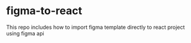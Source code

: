 # figma-to-react
This repo includes how to import figma template directly to react project using figma api
